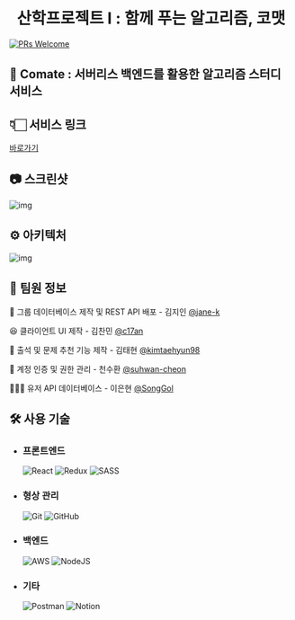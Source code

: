 <h1 style = "text-align: center">
산학프로젝트 I : 함께 푸는 알고리즘, 코맷
</h1>

[![PRs Welcome](https://img.shields.io/badge/PRs-welcome-brightgreen.svg?style=flat-square)](http://makeapullrequest.com)

## 🌟 Comate : 서버리스 백엔드를 활용한 알고리즘 스터디 서비스

## 👇🏻 서비스 링크

[바로가기](https://main.dgm2h3gefx045.amplifyapp.com/)

## 📷 스크린샷

![img](./screenshot.png)

## ⚙️ 아키텍처

![img](./architecture.png)

## 📌 팀원 정보

🧸 그룹 데이터베이스 제작 및 REST API 배포 - 김지인 [@jane-k](https://github.com/jane-k)

😆 클라이언트 UI 제작 - 김찬민 [@c17an](https://github.com/c17an)

👨 출석 및 문제 추천 기능 제작 - 김태현 [@kimtaehyun98](https://github.com/kimtaehyun98)

🐨 계정 인증 및 권한 관리 - 천수환 [@suhwan-cheon](https://github.com/suhwan-cheon)

👨🏻‍💻 유저 API 데이터베이스 - 이은현 [@SongGol](https://github.com/SongGol)

## 🛠 사용 기술

- ### **프론트엔드**

  <img alt="React" src="https://img.shields.io/badge/react-%2320232a.svg?style=for-the-badge&logo=react&logoColor=%2361DAFB"/>

    <img alt="Redux" src="https://img.shields.io/badge/redux-%23593d88.svg?style=for-the-badge&logo=redux&logoColor=white"/>

    <img alt="SASS" src="https://img.shields.io/badge/SASS-hotpink.svg?style=for-the-badge&logo=SASS&logoColor=white"/>

- ### **형상 관리**

    <img alt="Git" src="https://img.shields.io/badge/git-%23F05033.svg?style=for-the-badge&logo=git&logoColor=white"/>

    <img alt="GitHub" src="https://img.shields.io/badge/github-%23121011.svg?style=for-the-badge&logo=github&logoColor=white"/>

- ### **백엔드**

    <img alt="AWS" src="https://img.shields.io/badge/AWS-%23FF9900.svg?style=for-the-badge&logo=amazon-aws&logoColor=white"/>
    <img alt="NodeJS" src="https://img.shields.io/badge/node.js-%2343853D.svg?style=for-the-badge&logo=node-dot-js&logoColor=white"/>

- ### **기타**

    <img alt="Postman" src="https://img.shields.io/badge/Postman-FF6C37?style=for-the-badge&logo=postman&logoColor=red" />
    <img alt="Notion" src="https://img.shields.io/badge/Notion-%23000000.svg?style=for-the-badge&logo=notion&logoColor=white"/>

